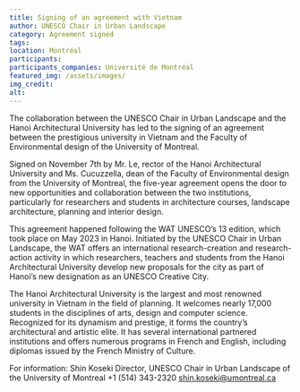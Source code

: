 ```yaml
---
title: Signing of an agreement with Vietnam
author: UNESCO Chair in Urban Landscape
category: Agreement signed
tags: 
location: Montréal
participants: 
participants_companies: Université de Montréal
featured_img: /assets/images/
img_credit:
alt:
---
```

The collaboration between the UNESCO Chair in Urban Landscape and the Hanoi Architectural University has led to the signing of an agreement between the prestigious university in Vietnam and the Faculty of Environmental design of the University of Montreal.

Signed on November 7th by Mr. Le, rector of the Hanoi Architectural University and Ms. Cucuzzella, dean of the Faculty of Environmental design from the University of Montreal, the five-year agreement opens the door to new opportunities and collaboration between the two institutions, particularly for researchers and students in architecture courses, landscape architecture, planning and interior design.

This agreement happened following the WAT UNESCO’s 13 edition, which took place on May 2023 in Hanoi. Initiated by the UNESCO Chair in Urban Landscape, the WAT offers an international research-creation and research-action activity in which researchers, teachers and students from the Hanoi Architectural University develop new proposals for the city as part of Hanoi’s new designation as an UNESCO Creative City.

The Hanoi Architectural University is the largest and most renowned university in Vietnam in the field of planning. It welcomes nearly 17,000 students in the disciplines of arts, design and computer science. Recognized for its dynamism and prestige, it forms the country’s architectural and artistic elite. It has several international partnered institutions and offers numerous programs in French and English, including diplomas issued by the French Ministry of Culture.

For information:
Shin Koseki
Director, UNESCO Chair in Urban Landscape of the University of Montreal
+1 (514) 343-2320
shin.koseki@umontreal.ca
